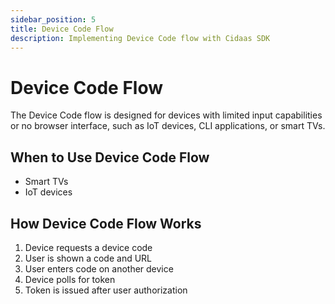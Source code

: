 ```yaml
---
sidebar_position: 5
title: Device Code Flow
description: Implementing Device Code flow with Cidaas SDK
---
```


# Device Code Flow

The Device Code flow is designed for devices with limited input capabilities or no browser interface, such as IoT devices, CLI applications, or smart TVs.

## When to Use Device Code Flow

- Smart TVs
- IoT devices

## How Device Code Flow Works

1. Device requests a device code
2. User is shown a code and URL
3. User enters code on another device
4. Device polls for token
5. Token is issued after user authorization

<!-- ## Implementation

### 1. Request Device Code

```php
$provider = new Cidaas([
'clientId' => 'your-client-id',
'baseUrl' => 'https://your-cidaas-instance.cidaas.com'
]);
try {
$deviceCodeResponse = $provider->requestDeviceCode([
'scope' => ['openid', 'profile', 'email']
]);
// Show these to the user
echo "Please visit: " . $deviceCodeResponse['verification_uri_complete'];
echo "And enter code: " . $deviceCodeResponse['user_code'];
} catch (\Exception $e) {
exit('Error: ' . $e->getMessage());
}
```

### 2. Poll for Token

```php
$interval = $deviceCodeResponse['interval'] ?? 5;
$expiresIn = $deviceCodeResponse['expires_in'] ?? 600;
$startTime = time();
while (true) {
try {
$token = $provider->getAccessToken('device_code', [
'device_code' => $deviceCodeResponse['device_code']
]);
// Token received, break the loop
break;
} catch (\Exception $e) {
if ($e->getMessage() === 'authorization_pending') {
// Wait for the specified interval
sleep($interval);
// Check if expired
if (time() - $startTime >= $expiresIn) {
exit('Device code expired');
}
continue;
}
// Handle other errors
exit('Error: ' . $e->getMessage());
}
}
// Use the token
$user = $provider->getResourceOwner($token);
```

## Example CLI Implementation

```php
// Example command-line implementation
echo "Initializing device authentication...\n";
$deviceCodeResponse = $provider->requestDeviceCode();
echo "\n";
echo "🌐 To authenticate, visit: " . $deviceCodeResponse['verification_uri'] . "\n";
echo "📝 Enter code: " . $deviceCodeResponse['user_code'] . "\n";
echo "\n";
echo "Waiting for authentication...";
// Show a spinner while polling
$spinner = ['⠋', '⠙', '⠹', '⠸', '⠼', '⠴', '⠦', '⠧', '⠇', '⠏'];
$i = 0;
while (true) {
echo "\r" . $spinner[$i % count($spinner)];
// ... polling logic ...
$i++;
usleep(100000);
}
```


## Best Practices

1. **Clear User Instructions**
   - Display the verification URL prominently
   - Show the user code in a clear, readable format
   - Consider using QR codes for the verification URL

2. **Proper Error Handling**
   ```php
   try {
       // ... device code logic ...
   } catch (\Exception $e) {
       switch ($e->getMessage()) {
           case 'authorization_pending':
               // Continue polling
               break;
           case 'expired_token':
               // Restart the flow
               break;
           case 'access_denied':
               // User denied the request
               break;
           default:
               // Handle other errors
       }
   }
   ```

3. **Respect Rate Limits**
   - Always honor the polling interval
   - Implement exponential backoff for errors
   - Handle network issues gracefully

## Security Considerations

- Store device codes securely
- Implement proper timeout handling
- Clear sensitive data after use
- Handle network interruptions -->